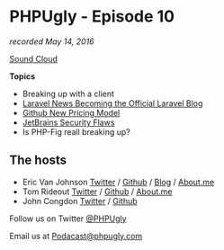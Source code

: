 # PHPUgly - Episode 10
*recorded May 14, 2016*


[Sound Cloud](https://soundcloud.com/phpugly/episode10)

**Topics**

* Breaking up with a client 
* [Laravel News Becoming the Official Laravel Blog](https://laravel-news.com/2016/05/official-laravel-blog/)
* [Github New Pricing Model](https://github.com/pricing?utm_source=announcement&utm_medium=email&utm_campaign=ww-otherorg-20160511)
* [JetBrains Security Flaws](http://blog.jetbrains.com/blog/2016/05/11/security-update-for-intellij-based-ides-v2016-1-and-older-versions/)
* Is PHP-Fig reall breaking up? 


## The hosts
* Eric Van Johnson [Twitter](https://twitter.com/shocm) / [Github](https://github.com/ericvanjohnson/) / [Blog](https://www.shocm.com) / [About.me](https://about.me/shocm) 
* Tom Rideout [Twitter](https://twitter.com/realrideout) / [Github](https://github.com/trideout/) / [About.me](https://about.me/thomasrideout)
* John Congdon [Twitter](https://twitter.com/johncongdon) / [Github](https://github.com/johncongdon) 

Follow us on Twitter [@PHPUgly](https://twitter.com/phpugly) 

Email us at [Podacast@phpugly.com](mailto:podcast@phpugly.com)
